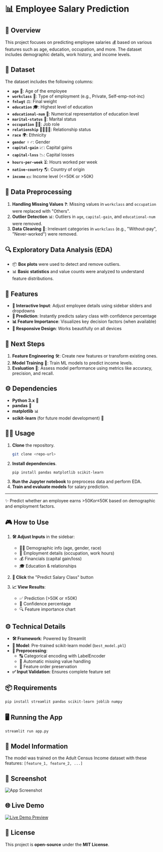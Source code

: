 
# 📊 Employee Salary Prediction

## 🌟 Overview
This project focuses on predicting employee salaries 💰 based on various features such as age, education, occupation, and more. The dataset includes demographic details, work history, and income levels.

## 📂 Dataset
The dataset includes the following columns:
- **`age`** 🎂: Age of the employee
- **`workclass`** 🏢: Type of employment (e.g., Private, Self-emp-not-inc)
- **`fnlwgt`** ⚖️: Final weight
- **`education`** 🎓: Highest level of education
- **`educational-num`** 🔢: Numerical representation of education level
- **`marital-status`** 💍: Marital status
- **`occupation`** 👨‍💼: Job role
- **`relationship`** 👨‍👩‍👧‍👦: Relationship status
- **`race`** 🌍: Ethnicity
- **`gender`** ♀️♂️: Gender
- **`capital-gain`** 📈: Capital gains
- **`capital-loss`** 📉: Capital losses
- **`hours-per-week`** ⏳: Hours worked per week
- **`native-country`** 🌎: Country of origin
- **`income`** 💵: Income level (<=50K or >50K)

## 🧹 Data Preprocessing
1. **Handling Missing Values** ❓: Missing values in `workclass` and `occupation` were replaced with "Others".
2. **Outlier Detection** 📊: Outliers in `age`, `capital-gain`, and `educational-num` were removed.
3. **Data Cleaning** 🧼: Irrelevant categories in `workclass` (e.g., "Without-pay", "Never-worked") were removed.

## 🔍 Exploratory Data Analysis (EDA)
- 📦 **Box plots** were used to detect and remove outliers.
- 📊 **Basic statistics** and value counts were analyzed to understand feature distributions.

## 🚀 Features

- **📝 Interactive Input**: Adjust employee details using sidebar sliders and dropdowns
- **🔮 Prediction**: Instantly predicts salary class with confidence percentage
- **📊 Feature Importance**: Visualizes key decision factors (when available)
- **📱 Responsive Design**: Works beautifully on all devices

## 🚀 Next Steps
1. **Feature Engineering** 🛠️: Create new features or transform existing ones.
2. **Model Training** 🤖: Train ML models to predict income levels.
3. **Evaluation** 📏: Assess model performance using metrics like accuracy, precision, and recall.

## ⚙️ Dependencies
- **Python 3.x** 🐍
- **pandas** 🐼
- **matplotlib** 📊
- **scikit-learn** (for future model development) 🔧

## 🏃‍♂️ Usage
1. **Clone** the repository.  
   ```bash
   git clone <repo-url>
   ```
2. **Install dependencies**.  
   ```bash
   pip install pandas matplotlib scikit-learn
   ```
3. **Run the Jupyter notebook** to preprocess data and perform EDA.  
4. **Train and evaluate models** for salary prediction.  

---

✨ Predict whether an employee earns >$50K or ≤$50K based on demographic and employment factors.


## 🎮 How to Use

1. **🛠️ Adjust Inputs** in the sidebar:
   - 👨‍💼 Demographic info (age, gender, race)
   - 💼 Employment details (occupation, work hours)
   - 💰 Financials (capital gain/loss)
   - 🎓 Education & relationships

2. **🚀 Click** the "Predict Salary Class" button

3. **📈 View Results**:
   - ✅ Prediction (>50K or ≤50K)
   - 💯 Confidence percentage
   - 🔍 Feature importance chart

## ⚙️ Technical Details

- **🛠️ Framework**: Powered by Streamlit
- **🧠 Model**: Pre-trained scikit-learn model (`best_model.pkl`)
- **🔧 Preprocessing**:
  - 🔠 Categorical encoding with LabelEncoder
  - 🧹 Automatic missing value handling
  - 🧩 Feature order preservation
- **✅ Input Validation**: Ensures complete feature set

## 📦 Requirements

```bash
pip install streamlit pandas scikit-learn joblib numpy
```

## 🖥️ Running the App

```bash
streamlit run app.py
```

## 🧠 Model Information

The model was trained on the Adult Census Income dataset with these features:
`[feature_1, feature_2, ...]`

## 📸 Screenshot

![App Screenshot](https://github.com/user-attachments/assets/aa5ae6a0-0080-4e4b-b036-5029ded4d158)


## 🌐 Live Demo
[![Live Demo Preview](https://raw.githubusercontent.com/lingalaanusha23/Employee-Salary-Prediction/main/assets/demo.gif)](https://github.com/user-attachments/assets/65f0b450-f963-4cc5-a0a2-8a574a71b40f)

## 📜 License
This project is **open-source** under the **MIT License**. 
